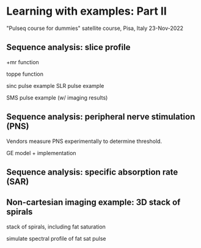 # Learning with examples: Part II

"Pulseq course for dummies" satellite course, Pisa, Italy 23-Nov-2022


## Sequence analysis: slice profile

+mr function

toppe function

sinc pulse example
SLR pulse example

SMS pulse example (w/ imaging results)


## Sequence analysis: peripheral nerve stimulation (PNS)

Vendors measure PNS experimentally to determine threshold.

GE model + implementation


## Sequence analysis: specific absorption rate (SAR)




## Non-cartesian imaging example: 3D stack of spirals

stack of spirals, including fat saturation

simulate spectral profile of fat sat pulse
